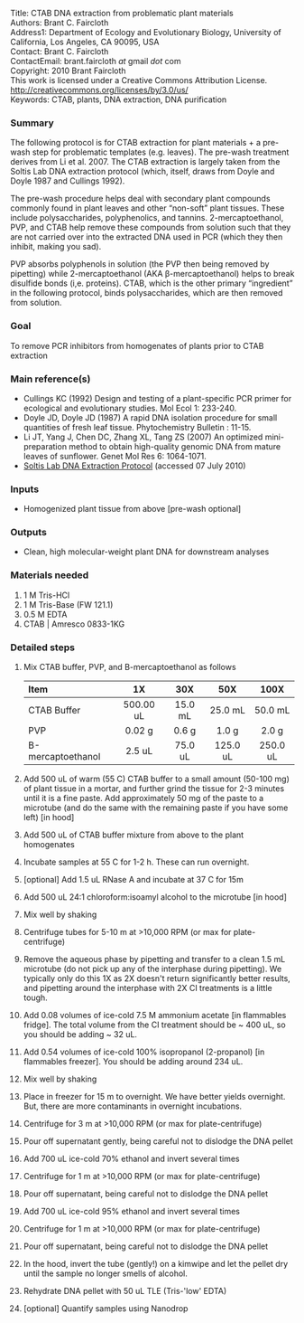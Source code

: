 Title:          CTAB DNA extraction from problematic plant materials  
Authors:        Brant C. Faircloth  
Address1:       Department of Ecology and Evolutionary Biology, University of California, Los Angeles, CA 90095, USA  
Contact:        Brant C. Faircloth  
ContactEmail:   brant.faircloth _at_ gmail _dot_ com  
Copyright:      2010 Brant Faircloth  
                This work is licensed under a Creative Commons Attribution License.  
                http://creativecommons.org/licenses/by/3.0/us/  
Keywords:       CTAB, plants, DNA extraction, DNA purification

### Summary ###

The following protocol is for CTAB extraction for plant materials + a pre-wash step for problematic templates (e.g. leaves).  The pre-wash treatment derives from Li et al. 2007.  The CTAB extraction is largely taken from the Soltis Lab DNA extraction protocol (which, itself, draws from Doyle and Doyle 1987 and Cullings 1992).

The pre-wash procedure helps deal with secondary plant compounds commonly found in plant leaves and other “non-soft” plant tissues.  These include polysaccharides, polyphenolics, and tannins.  2-mercaptoethanol, PVP, and CTAB help remove these compounds from solution such that they are not carried over into the extracted DNA used in PCR (which they then inhibit, making you sad).

PVP absorbs polyphenols in solution (the PVP then being removed by pipetting) while 2-mercaptoethanol (AKA β-mercaptoethanol) helps to break disulfide bonds (i,e. proteins).  CTAB, which is the other primary “ingredient” in the following protocol, binds polysaccharides, which are then removed from solution.

### Goal ###

To remove PCR inhibitors from homogenates of plants prior to CTAB extraction

### Main reference(s) ###

* Cullings KC (1992) Design and testing of a plant-specific PCR primer for ecological and evolutionary studies. Mol Ecol 1: 233-240.
* Doyle JD, Doyle JD (1987) A rapid DNA isolation procedure for small quantities of fresh leaf tissue. Phytochemistry Bulletin : 11-15.
* Li JT, Yang J, Chen DC, Zhang XL, Tang ZS (2007) An optimized mini-preparation method to obtain high-quality genomic DNA from mature leaves of sunflower. Genet Mol Res 6: 1064-1071.
* [Soltis Lab DNA Extraction Protocol](http://www.flmnh.ufl.edu/soltislab/Soltis_site/Protocols_files/CTAB%20DNA%20Extraction.pdf) (accessed 07 July 2010)

### Inputs ###

* Homogenized plant tissue from above [pre-wash optional]

### Outputs ###

* Clean, high molecular-weight plant DNA for downstream analyses

### Materials needed ###

1. 1 M Tris-HCl
2. 1 M Tris-Base (FW 121.1)
3. 0.5 M EDTA
4. CTAB | Amresco 0833-1KG

### Detailed steps ###

1. Mix CTAB buffer, PVP, and B-mercaptoethanol as follows

    Item              |     1X            |       30X     |     50X     |       100X    |
     :------------    | :-----------:     | :-----------: |:-----------:| :-----------: |
    CTAB Buffer       |   500.00 uL       |     15.0 mL   |   25.0 mL   |  50.0 mL
    PVP               |     0.02 g        |      0.6 g    |    1.0 g    |  2.0 g
    B-mercaptoethanol |     2.5 uL        |     75.0 uL   |  125.0 uL   |  250.0 uL

2. Add 500 uL of warm (55 C) CTAB buffer to a small amount (50-100 mg) of plant tissue in a mortar, and further grind the tissue for 2-3 minutes until it is a fine paste.  Add approximately 50 mg of the paste to a microtube (and do the same with the remaining paste if you have some left) [in hood]

3. Add 500 uL of CTAB buffer mixture from above to the plant homogenates

3. Incubate samples at 55 C for 1-2 h.  These can run overnight.

4. [optional] Add 1.5 uL RNase A and incubate at 37 C for 15m

4. Add 500 uL 24:1 chloroform:isoamyl alcohol to the microtube [in hood]

5. Mix well by shaking

6. Centrifuge tubes for 5-10 m at >10,000 RPM (or max for plate-centrifuge)

7. Remove the aqueous phase by pipetting and transfer to a clean 1.5 mL microtube (do not pick up any of the interphase during pipetting).  We typically only do this 1X as 2X doesn't return significantly better results, and pipetting around the interphase with 2X CI treatments is a little tough.

8. Add 0.08 volumes of ice-cold 7.5 M ammonium acetate [in flammables fridge].  The total volume from the CI treatment should be ~ 400 uL, so you should be adding ~ 32 uL.

9. Add 0.54 volumes of ice-cold 100% isopropanol (2-propanol) [in flammables freezer]. You should be adding around 234 uL.

10. Mix well by shaking

11. Place in freezer for 15 m to overnight.  We have better yields overnight.  But, there are more contaminants in overnight incubations.

12. Centrifuge for 3 m at >10,000 RPM (or max for plate-centrifuge)

13. Pour off supernatant gently, being careful not to dislodge the DNA pellet

14. Add 700 uL ice-cold 70% ethanol and invert several times

15. Centrifuge for 1 m at >10,000 RPM (or max for plate-centrifuge)

16. Pour off supernatant, being careful not to dislodge the DNA pellet

17. Add 700 uL ice-cold 95% ethanol and invert several times

17. Centrifuge for 1 m at >10,000 RPM (or max for plate-centrifuge)

18. Pour off supernatant, being careful not to dislodge the DNA pellet

19. In the hood, invert the tube (gently!) on a kimwipe and let the pellet dry until the sample no longer smells of alcohol.

20. Rehydrate DNA pellet with 50 uL TLE (Tris-'low' EDTA)

21. [optional] Quantify samples using Nanodrop
